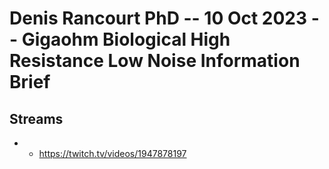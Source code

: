 # Denis Rancourt PhD -- 10 Oct 2023 -- Gigaohm Biological High Resistance Low Noise Information Brief

## Streams
- - https://twitch.tv/videos/1947878197

